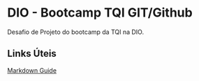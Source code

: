 # DIO - Bootcamp TQI GIT/Github
Desafio de Projeto do bootcamp da TQI na DIO.

## Links Úteis
[Markdown Guide](https://www.markdownguide.org/)
